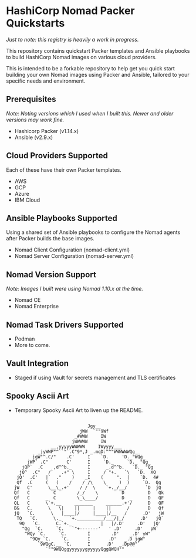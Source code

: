 # HashiCorp Nomad Packer Quickstarts

_Just to note: this registry is heavily a work in progress._

This repository contains quickstart Packer templates and Ansible playbooks to build HashiCorp Nomad images on various cloud providers. 

This is intended to be a forkable repository to help get you quick start building your own Nomad images using Packer and Ansible, tailored to your specific needs and environment.

## Prerequisites
_Note: Noting versions which I used when I built this. Newer and older versions may work fine._

- Hashicorp Packer (v1.14.x)
- Ansible (v2.9.x)

## Cloud Providers Supported

Each of these have their own Packer templates. 

- AWS
- GCP
- Azure
- IBM Cloud

## Ansible Playbooks Supported

Using a shared set of Ansible playbooks to configure the Nomad agents after Packer builds the base images.

- Nomad Client Configuration (nomad-client.yml)
- Nomad Server Configuration (nomad-server.yml)

## Nomad Version Support
_Note: Images I built were using Nomad 1.10.x at the time._

- Nomad CE
- Nomad Enterprise

## Nomad Task Drivers Supported
- Podman
- More to come. 

## Vault Integration
- Staged if using Vault for secrets management and TLS certificates

## Spooky Ascii Art
- Temporary Spooky Ascii Art to liven up the README. 


```

                               Jgy__                        
                            jWW  `""9Wf
                          _#WWW     IW
                         jWWWWW     IW
                 __,yyyyyWWWWW     IWyyyy___
            _jyWWP"^``"`.C"9*,J _.mqD:^^"WWWWWWQg__
          jgW"^.C/"    .C'     I    `D.     'D._"WQg_
        jWP` .C"       C'      I     `D._     `D._ "Qg_
      jQP`  .C    ,d^^b._      I      _.d^^b.   `D._ "Qg
     jQ^  .C"   /`   .+" \     I     / "+.   `\   `D.  XQ
    jQ'  .C'   |`  ."    )    _I    (     ".  |    `D.  4#
    Qf  .C     (   (    /    / /\    \     )  )     `D.  Qg
   jW   C'      \__\_.+'    / /  \    `+._/__/       `D  jQ
   Qf   C         C        /_/    \         D         D   Qk
   Qf   C      _  C        \_\____/         D  _      D   QF
   QL   C      \`+.__     _______     ______.+'/      D   QF
   B&   C.      \   \|    ||     |    ||      /       D   Qf
   jQ   `C.      \   |____|/     |____|/__   /      .D'   jW
    TQ   `C.      \._   `+.__________/___/|_/      .D'   jQ`
     9Q   `C.      C.`+._           |   |/.D'     .D'   jQ'
      "Qg  `C.     `C.   `"+-------'   ' .D'     .D'   pW`
       ^WQy `C.     `C.        I        .D'    _.D' yW"
         ^9Qy_`C.    `C.       I       .D'   _.D jgW"
            `9WQgC.__ `C.      I      .D'  _.Dp@@"`
               `""9WQQggyyyyyygyyyyyQggQWQH""
```
